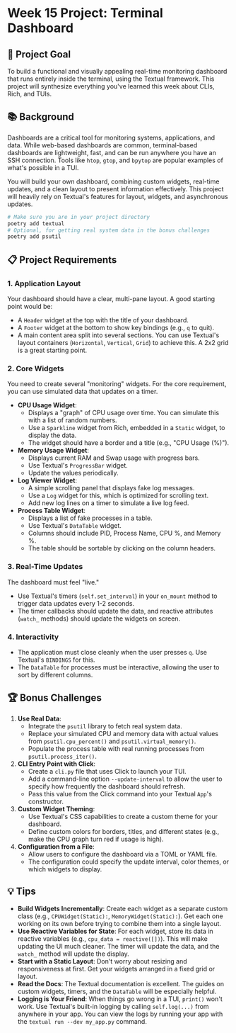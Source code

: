 # Week 15 Project: Terminal Dashboard

## 🎯 Project Goal
To build a functional and visually appealing real-time monitoring dashboard that runs entirely inside the terminal, using the Textual framework. This project will synthesize everything you've learned this week about CLIs, Rich, and TUIs.

## 📚 Background
Dashboards are a critical tool for monitoring systems, applications, and data. While web-based dashboards are common, terminal-based dashboards are lightweight, fast, and can be run anywhere you have an SSH connection. Tools like `htop`, `gtop`, and `bpytop` are popular examples of what's possible in a TUI.

You will build your own dashboard, combining custom widgets, real-time updates, and a clean layout to present information effectively. This project will heavily rely on Textual's features for layout, widgets, and asynchronous updates.

```bash
# Make sure you are in your project directory
poetry add textual
# Optional, for getting real system data in the bonus challenges
poetry add psutil
```

## 📋 Project Requirements

### 1. Application Layout
Your dashboard should have a clear, multi-pane layout. A good starting point would be:
-   A `Header` widget at the top with the title of your dashboard.
-   A `Footer` widget at the bottom to show key bindings (e.g., `q` to quit).
-   A main content area split into several sections. You can use Textual's layout containers (`Horizontal`, `Vertical`, `Grid`) to achieve this. A 2x2 grid is a great starting point.

### 2. Core Widgets
You need to create several "monitoring" widgets. For the core requirement, you can use simulated data that updates on a timer.

-   **CPU Usage Widget**:
    -   Displays a "graph" of CPU usage over time. You can simulate this with a list of random numbers.
    -   Use a `Sparkline` widget from Rich, embedded in a `Static` widget, to display the data.
    -   The widget should have a border and a title (e.g., "CPU Usage (%)").
-   **Memory Usage Widget**:
    -   Displays current RAM and Swap usage with progress bars.
    -   Use Textual's `ProgressBar` widget.
    -   Update the values periodically.
-   **Log Viewer Widget**:
    -   A simple scrolling panel that displays fake log messages.
    -   Use a `Log` widget for this, which is optimized for scrolling text.
    -   Add new log lines on a timer to simulate a live log feed.
-   **Process Table Widget**:
    -   Displays a list of fake processes in a table.
    -   Use Textual's `DataTable` widget.
    -   Columns should include PID, Process Name, CPU %, and Memory %.
    -   The table should be sortable by clicking on the column headers.

### 3. Real-Time Updates
The dashboard must feel "live."
-   Use Textual's timers (`self.set_interval`) in your `on_mount` method to trigger data updates every 1-2 seconds.
-   The timer callbacks should update the data, and reactive attributes (`watch_` methods) should update the widgets on screen.

### 4. Interactivity
-   The application must close cleanly when the user presses `q`. Use Textual's `BINDINGS` for this.
-   The `DataTable` for processes must be interactive, allowing the user to sort by different columns.

## 🏆 Bonus Challenges
1.  **Use Real Data**:
    -   Integrate the `psutil` library to fetch real system data.
    -   Replace your simulated CPU and memory data with actual values from `psutil.cpu_percent()` and `psutil.virtual_memory()`.
    -   Populate the process table with real running processes from `psutil.process_iter()`.
2.  **CLI Entry Point with Click**:
    -   Create a `cli.py` file that uses Click to launch your TUI.
    -   Add a command-line option `--update-interval` to allow the user to specify how frequently the dashboard should refresh.
    -   Pass this value from the Click command into your Textual `App`'s constructor.
3.  **Custom Widget Theming**:
    -   Use Textual's CSS capabilities to create a custom theme for your dashboard.
    -   Define custom colors for borders, titles, and different states (e.g., make the CPU graph turn red if usage is high).
4.  **Configuration from a File**:
    -   Allow users to configure the dashboard via a TOML or YAML file.
    -   The configuration could specify the update interval, color themes, or which widgets to display.

## 💡 Tips
-   **Build Widgets Incrementally**: Create each widget as a separate custom class (e.g., `CPUWidget(Static):`, `MemoryWidget(Static):`). Get each one working on its own before trying to combine them into a single layout.
-   **Use Reactive Variables for State**: For each widget, store its data in reactive variables (e.g., `cpu_data = reactive([])`). This will make updating the UI much cleaner. The timer will update the data, and the `watch_` method will update the display.
-   **Start with a Static Layout**: Don't worry about resizing and responsiveness at first. Get your widgets arranged in a fixed grid or layout.
-   **Read the Docs**: The Textual documentation is excellent. The guides on custom widgets, timers, and the `DataTable` will be especially helpful.
-   **Logging is Your Friend**: When things go wrong in a TUI, `print()` won't work. Use Textual's built-in logging by calling `self.log(...)` from anywhere in your app. You can view the logs by running your app with the `textual run --dev my_app.py` command.
